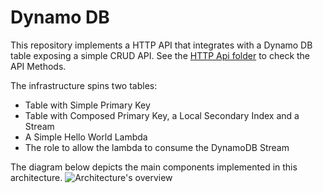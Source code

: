 # Dynamo DB

This repository implements a HTTP API that integrates with a Dynamo DB table exposing a simple CRUD API. See the [HTTP Api folder](./app) to check the API Methods. 

The infrastructure spins two tables:
- Table with Simple Primary Key
- Table with Composed Primary Key, a Local Secondary Index and a Stream
- A Simple Hello World Lambda 
- The role to allow the lambda to consume the DynamoDB Stream

The diagram below depicts the main components implemented in this architecture.
![Architecture's overview](./diagram/overview.png)